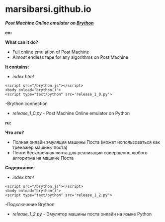 # marsibarsi.github.io

***Post Machine Online emulator on [Brython](https://github.com/brython-dev/brython/ "Github page")***

**en:**

**What can it do?**
- Full online emulation of Post Machine
- Almost endless tape for any algorithms on Post Machine

**It contains:**
- *index.html*
```
<script src="/brython.js"></script>
<body onload="brython()">
<script type="text/python" src='release_1_0.py'>
```
-Brython connection
- *release_1_0.py* - Post Machine Online emulator on Python

**ru:**

**Что это?**
- Полная онлайн эмуляция машины Поста (может использоваться как тренажер машины поста)
- Почти бесконечная лента для реализации совершенно любого алгоритма на машине Поста

**Содержание:**
- *index.html*
```
<script src="/brython.js"></script>
<body onload="brython()">
<script type="text/python" src='release_1_2.py'>
```
-Подключение Brython
- *release_1_2.py* - Эмулятор машины поста онлайн на языке Python
